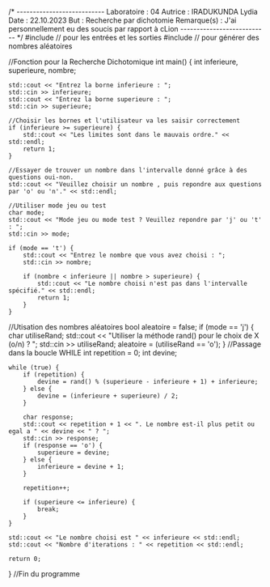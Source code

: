 /* ---------------------------
Laboratoire : 04
Autrice : IRADUKUNDA Lydia
Date : 22.10.2023
But : Recherche par dichotomie 
Remarque(s) : J'ai personnellement eu des soucis par rapport à cLion
--------------------------- */
#include <iostream>  // pour les entrées et les sorties
#include <cstdlib>  //  pour générer des nombres aléatoires

//Fonction pour la Recherche Dichotomique
int main() {
    int inferieure, superieure, nombre;

    std::cout << "Entrez la borne inferieure : ";
    std::cin >> inferieure;
    std::cout << "Entrez la borne superieure : ";
    std::cin >> superieure;

    //Choisir les bornes et l'utilisateur va les saisir correctement
    if (inferieure >= superieure) {
        std::cout << "Les limites sont dans le mauvais ordre." << std::endl;
        return 1;
    }

    //Essayer de trouver un nombre dans l'intervalle donné grâce à des questions oui-non.
    std::cout << "Veuillez choisir un nombre , puis repondre aux questions par 'o' ou 'n'." << std::endl;

    //Utiliser mode jeu ou test
    char mode;
    std::cout << "Mode jeu ou mode test ? Veuillez repondre par 'j' ou 't' : ";
    std::cin >> mode;

    if (mode == 't') {
        std::cout << "Entrez le nombre que vous avez choisi : ";
        std::cin >> nombre;

        if (nombre < inferieure || nombre > superieure) {
            std::cout << "Le nombre choisi n'est pas dans l'intervalle spécifié." << std::endl;
            return 1;
        }
    }
//Utisation des nombres aléatoires
    bool aleatoire = false;
    if (mode == 'j') {
        char utiliseRand;
        std::cout << "Utiliser la méthode rand() pour le choix de X (o/n) ? ";
        std::cin >> utiliseRand;
        aleatoire = (utiliseRand == 'o');
    }
//Passage dans la boucle WHILE
    int repetition = 0;
    int devine;

    while (true) {
        if (repetition) {
            devine = rand() % (superieure - inferieure + 1) + inferieure;
        } else {
            devine = (inferieure + superieure) / 2;
        }

        char response;
        std::cout << repetition + 1 << ". Le nombre est-il plus petit ou egal a " << devine << " ? ";
        std::cin >> response;
        if (response == 'o') {
            superieure = devine;
        } else {
            inferieure = devine + 1;
        }

        repetition++;

        if (superieure <= inferieure) {
            break;
        }
    }

    std::cout << "Le nombre choisi est " << inferieure << std::endl;
    std::cout << "Nombre d'iterations : " << repetition << std::endl;

    return 0;
}
//Fin du programme
